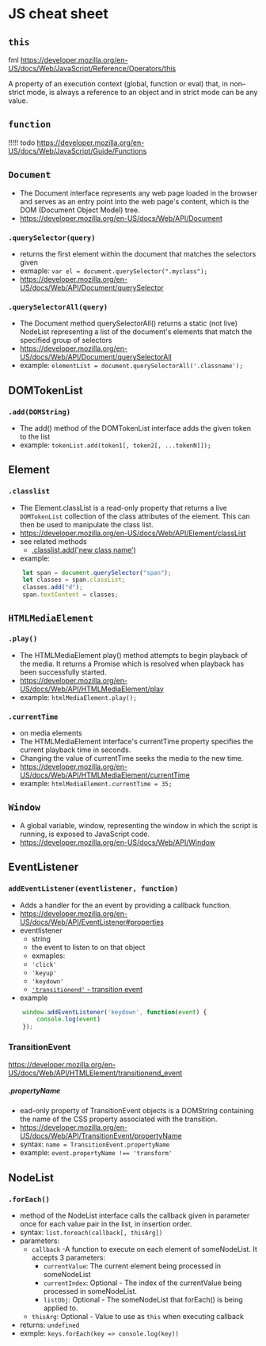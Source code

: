 # JS cheat sheet

## `this`

fml https://developer.mozilla.org/en-US/docs/Web/JavaScript/Reference/Operators/this

A property of an execution context (global, function or eval) that, in non–strict mode, is always a reference to an object and in strict mode can be any value.

## `function`

!!!!! todo https://developer.mozilla.org/en-US/docs/Web/JavaScript/Guide/Functions

## `Document`

 - The Document interface represents any web page loaded in the browser and serves as an entry point into the web page's content, which is the DOM (Document Object Model) tree.
 - https://developer.mozilla.org/en-US/docs/Web/API/Document

### `.querySelector(query)`

- returns the first element within the document that matches the selectors given
- exmaple: `var el = document.querySelector(".myclass");`
- https://developer.mozilla.org/en-US/docs/Web/API/Document/querySelector

### `.querySelectorAll(query)`

- The Document method querySelectorAll() returns a static (not live) NodeList representing a list of the document's elements that match the specified group of selectors
- https://developer.mozilla.org/en-US/docs/Web/API/Document/querySelectorAll
- example: `elementList = document.querySelectorAll('.classname');`

## DOMTokenList

### `.add(DOMString)`

- The add() method of the DOMTokenList interface adds the given token to the list
- example: `tokenList.add(token1[, token2[, ...tokenN]]);`

## Element

### `.classlist`

- The Element.classList is a read-only property that returns a live `DOMTokenList` collection of the class attributes of the element. This can then be used to manipulate the class list.
- https://developer.mozilla.org/en-US/docs/Web/API/Element/classList
- see related methods
  - [.classlist.add('new class name')](#adddomstring)
- example:

```js
    let span = document.querySelector("span");
    let classes = span.classList;
    classes.add("d");
    span.textContent = classes;
```

## `HTMLMediaElement`

### `.play()`

- The HTMLMediaElement play() method attempts to begin playback of the media. It returns a Promise which is resolved when playback has been successfully started.
- https://developer.mozilla.org/en-US/docs/Web/API/HTMLMediaElement/play
- example: `htmlMediaElement.play();`
  
### `.currentTime`

- on media elements
- The HTMLMediaElement interface's currentTime property specifies the current playback time in seconds.
- Changing the value of currentTime seeks the media to the new time.
- https://developer.mozilla.org/en-US/docs/Web/API/HTMLMediaElement/currentTime
- example: `htmlMediaElement.currentTime = 35;`

## `Window`

- A global variable, window, representing the window in which the script is running, is exposed to JavaScript code.
- https://developer.mozilla.org/en-US/docs/Web/API/Window


## EventListener

### `addEventListener(eventlistener, function) `

- Adds a handler for the an event by providing a callback function.
- https://developer.mozilla.org/en-US/docs/Web/API/EventListener#properties
- eventlistener
  - string
  - the event to listen to on that object
  - exmaples:
  - `'click'`
  - `'keyup'`
  - `'keydown'`
  - [`'transitionend'` - transition event](#transitionevent)
- example

```js
    window.addEventListener('keydown', function(event) {
        console.log(event)
    });
```

### TransitionEvent

https://developer.mozilla.org/en-US/docs/Web/API/HTMLElement/transitionend_event

##### .propertyName

- ead-only property of TransitionEvent objects is a DOMString containing the name of the CSS property associated with the transition.
- https://developer.mozilla.org/en-US/docs/Web/API/TransitionEvent/propertyName
- syntax: `name = TransitionEvent.propertyName`
- example: `event.propertyName !== 'transform'`

## NodeList

### `.forEach()`

- method of the NodeList interface calls the callback given in parameter once for each value pair in the list, in insertion order.
- syntax: `list.foreach(callback[, thisArg])`
- parameters:
  - `callback` -A function to execute on each element of someNodeList. It accepts 3 parameters:
    - `currentValue`: The current element being processed in someNodeList
    - `currentIndex`: Optional - The index of the currentValue being processed in someNodeList.
    - `listObj`: Optional - The someNodeList that forEach() is being applied to.
  - `thisArg`: Optional - Value to use as `this` when executing callback
- returns: `undefined`
- exmple: `keys.forEach(key => console.log(key))`
